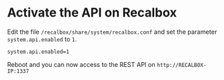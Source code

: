 Activate the API on Recalbox
============================

Edit the file `/recalbox/share/system/recalbox.conf` and set the parameter `system.api.enabled` to `1`.


```
system.api.enabled=1
```

Reboot and you can now access to the REST API on `http://RECALBOX-IP:1337`
